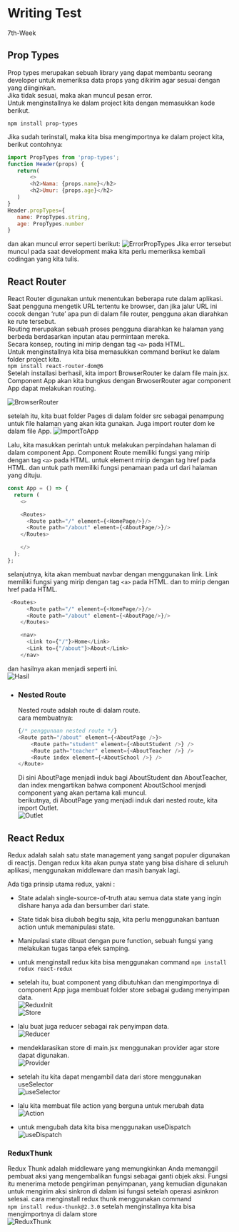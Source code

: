 # Writing Test
7th-Week

## Prop Types
Prop types merupakan sebuah library yang dapat membantu seorang developer untuk memeriksa data props yang dikirim agar sesuai dengan yang diinginkan.   
Jika tidak sesuai, maka akan muncul pesan error.    
    Untuk menginstallnya ke dalam project kita dengan memasukkan kode berikut.  
````
npm install prop-types
````  
Jika sudah terinstall, maka kita bisa mengimportnya ke dalam project kita, berikut contohnya:  

 ````javascript
import PropTypes from 'prop-types';
function Header(props) {
    return(
        <>
        <h2>Nama: {props.name}</h2>
        <h2>Umur: {props.age}</h2>
    )
}
Header.propTypes={
    name: PropTypes.string,
    age: PropTypes.number
}
````
dan akan muncul error seperti berikut:
![ErrorPropTypes](PropTypesError.PNG)
Jika error tersebut muncul pada saat development maka kita perlu memeriksa kembali codingan yang kita tulis.

## React Router
React Router digunakan untuk menentukan beberapa rute dalam aplikasi. Saat pengguna mengetik URL tertentu ke browser, dan jika jalur URL ini cocok dengan ‘rute’ apa pun di dalam file router, pengguna akan diarahkan ke rute tersebut.  
Routing merupakan sebuah proses pengguna diarahkan ke halaman yang berbeda berdasarkan inputan atau permintaan mereka.  
Secara konsep, routing ini mirip dengan tag ````<a>```` pada HTML.  
Untuk menginstallnya kita bisa memasukkan command berikut ke dalam folder project kita.  
    ````
    npm install react-router-dom@6
    ````  
Setelah installasi berhasil, kita import BrowserRouter ke dalam file main.jsx. Component App akan kita bungkus dengan BrwoserRouter agar component App dapat melakukan routing.  

![BrowserRouter](importBrowserRouter.PNG)

setelah itu, kita buat folder Pages di dalam folder src sebagai penampung untuk file halaman yang akan kita gunakan. Juga import router dom ke dalam file App.
![ImportToApp](importToApp.PNG)  

Lalu, kita masukkan perintah untuk melakukan perpindahan halaman di dalam component App. Component Route memiliki fungsi yang mirip dengan tag ````<a>```` pada HTML. untuk element mirip dengan tag href pada HTML. dan untuk path memiliki fungsi penamaan pada url dari halaman yang dituju.
````javascript
const App = () => {
  return (
    <>

    <Routes>
      <Route path="/" element={<HomePage/>}/>
      <Route path="/about" element={<AboutPage/>}/>
    </Routes>

    </>
  );
};
````
selanjutnya, kita akan membuat navbar dengan menggunakan link. Link memiliki fungsi yang mirip dengan tag ````<a>```` pada HTML. dan to mirip dengan href pada HTML.
````javascript
 <Routes>
      <Route path="/" element={<HomePage/>}/>
      <Route path="/about" element={<AboutPage/>}/>
    </Routes>

    <nav>
      <Link to={"/"}>Home</Link>
      <Link to={"/about"}>About</Link>
    </nav>
````   
dan hasilnya akan menjadi seperti ini.  
![Hasil](hasil.PNG)  

* ### Nested Route
    Nested route adalah route di dalam route.  
    cara membuatnya:
    ````javascript
    {/* penggunaan nested route */}
    <Route path="/about" element={<AboutPage />}>
        <Route path="student" element={<AboutStudent />} />
        <Route path="teacher" element={<AboutTeacher />} />
        <Route index element={<AboutSchool />} />
    </Route>
    ````  
    Di sini AboutPage menjadi induk bagi AboutStudent dan AboutTeacher, dan index mengartikan bahwa component AboutSchool menjadi component yang akan pertama kali muncul.  
    berikutnya, di AboutPage yang menjadi induk dari nested route, kita import Outlet.   
    ![Outlet](Outlet.PNG)  

## React Redux
Redux adalah salah satu state management yang sangat populer digunakan di reactjs. Dengan redux kita akan punya state yang bisa dishare di seluruh aplikasi, menggunakan middleware dan masih banyak lagi.  

Ada tiga prinsip utama redux, yakni :
  * State adalah single-source-of-truth atau semua data state yang ingin dishare hanya ada dan bersumber dari state. 
  * State tidak bisa diubah begitu saja, kita perlu menggunakan bantuan action untuk memanipulasi state. 
  * Manipulasi state dibuat dengan pure function, sebuah fungsi yang melakukan tugas tanpa efek samping.
  
* untuk menginstall redux kita bisa menggunakan command
````npm install redux react-redux````
* setelah itu, buat component yang dibutuhkan dan mengimportnya di component App juga membuat folder store sebagai gudang menyimpan data.    
  ![ReduxInit](redux.PNG)  
  ![Store](reduxStore.PNG)  
* lalu buat juga reducer sebagai rak penyimpan data.  
  ![Reducer](reducer.PNG)  
* mendeklarasikan store di main.jsx menggunakan provider agar store dapat digunakan.  
  ![Provider](provider.PNG)
* setelah itu kita dapat mengambil data dari store menggunakan useSelector  
  ![useSelector](useSelector.PNG)
* lalu kita membuat file action yang berguna untuk merubah data  
  ![Action](action.PNG)
* untuk mengubah data kita bisa menggunakan useDispatch  
  ![useDispatch](useDispatch.PNG)

### ReduxThunk
Redux Thunk adalah middleware yang memungkinkan Anda memanggil pembuat aksi yang mengembalikan fungsi sebagai ganti objek aksi. Fungsi itu menerima metode pengiriman penyimpanan, yang kemudian digunakan untuk mengirim aksi sinkron di dalam isi fungsi setelah operasi asinkron selesai.
cara menginstall redux thunk menggunakan command  
 ````npm install redux-thunk@2.3.0````
setelah menginstallnya kita bisa mengimportnya di dalam store  
![ReduxThunk](reduxThunk.PNG)